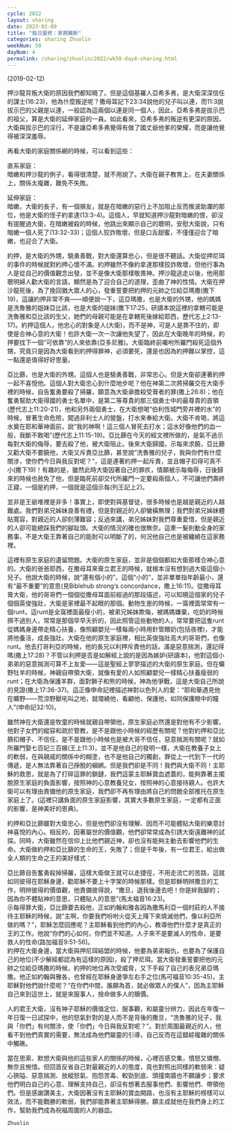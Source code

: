 ```yaml
---
cycle: 2022
layout: sharing
date: 2023-02-09
title: "每日靈修：家務難斷"
categories: sharing Zhuolin
weekNum: 58
dayNum: 4
permalink: /sharing/zhuolin/2022/wk58-day4-sharing.html
---
```

(2019-02-12)

押沙龍背叛大衛的原因我們都知曉了。但是這個基羅人亞希多弗，是大衛深深信任的謀士(16:23)，他為什麼叛逆呢？撒母耳記下23:34說他的兒子叫以連，而11:3說拔示巴的父親是以連，一般認為這兩個以連是同一個人，因此，亞希多弗是拔示巴的祖父，算是大衛的延伸家庭的一員。如此看來，亞希多弗的叛逆有更深的原因，大衛與拔示巴的淫行，不是讓亞希多弗覺得有做了國丈爺他爹的榮耀，而是讓他覺得被深深羞辱。  

再看大衛的家庭關係網的時候，可以看到這些：  

直系家庭：    
暗嫩和押沙龍的例子，看得很清楚，就不用說了。大衛在親子教育上，在夫妻關係上，關係太複雜，難免不失敗。  

延伸家庭：    
暗嫩，大衛的長子，有一個損友，就是在暗嫩的惡行上不加阻止反而推波助瀾的那位，他是大衛的侄子約拿達(13:3-4)。這個人，早就知道押沙龍對暗嫩的恨，卻沒有提醒過大衛，在暗嫩被殺的時候，他跳出來顯示自己的聰明，安慰大衛說，只有暗嫩一個人死了(13:32-33)；這個人狡詐敗壞，但是口舌甜蜜，不僅僅迎合了暗嫩，也迎合了大衛。  

約押，是大衛的外甥，驍勇善戰，對大衛還算忠心，但是很不聽話。大衛從押尼珥的事件的時候就對約押心懷不滿。約押雖然不像約拿達那樣狡詐敗壞，但他行事為人是從自己的價值觀念出發，並不是像大衛那樣敬畏神。押沙龍逃走以後，他用那聰明婦人勸大衛的言語，顯然是為了迎合自己的道理，歪曲了神的性情。大衛在押沙龍死後，為了挽回猶大眾人的心，發重誓要把約押的元帥之位給亞瑪撒(撒下19)，這讓約押非常不爽——順便說一下，這亞瑪撒，也是大衛的外甥，他的媽媽是洗魯雅的姐妹亞比該，也是大衛的姐妹(撒下17:25，研讀本說這裡的拿轄可能是洗魯雅和亞比該的生父，她們的母親可能是在拿轄死後嫁給耶西，歷代志上2:13-17)。約押這個人，他忠心的對象是人(大衛)，而不是神，可是人是靠不住的，即使是合神心意的大衛！也許大衛一次一次讓他失望了，因此在大衛晚年的時候，約押要找下一個“可依靠”的人來依靠(亞多尼雅)。大衛臨終前囑咐所羅門殺死這個外甥，究竟只是因為大衛看到約押得罪神，必須要死，還是也因為約押難以掌控，這一點還是值得好好思量。  

亞比篩，也是大衛的外甥。這個人也是驍勇善戰，非常忠心。但是大衛卻連著約押一起不喜悅他。這個人對大衛忠心到什麼地步呢？他在神第二次將掃羅交在大衛手裡的時候，自告奮勇要殺了掃羅，願意為大衛承擔殺受膏者的罪(撒上26:8)；他在奮勇幫助大衛得國的勇士名單中，是第二等尊貴的那三個勇士中的最尊貴的首領(歷代志上11:20-21)，他和另外兩個勇士，在大衛想喝“伯利恆城門旁井裡的水”的時候，冒著生命危險，闖過非利士人的營盤，打水來奉給大衛。大衛不肯喝，將這水奠在耶和華神面前，說“我的神啊！這三個人冒死去打水；這水好像他們的血一般，我斷不敢喝”(歷代志上11:15-19)。亞比篩在今天的經文裡所做的，是氣不過示每對大衛的侮辱，要去殺了他，被大衛阻止。後來大衛歸國，示每來求饒，亞比篩又勸大衛不要饒他，大衛又斥責亞比篩，甚至說“洗魯雅的兒子，我與你們有什麼關涉，使你們今日與我反對呢？”，這是連著約押一起斥責，並且帽子扣得可真不小(撒下19)！有趣的是，雖然此時大衛因著自己的罪疚，情願被示每侮辱，日後歸來的時候也赦免了他，但是臨死前卻交代所羅門一定要殺兩個人，不可讓他們壽終正寢，一個是約押，一個就是這個示每(列王記上2)。  

並非是王爺堆裡是非多！事實上，即使對與基督徒，很多時候也是越是親近的人越難處。我們對弟兄姊妹良善有禮，但是對親近的人卻蠻橫無理；我們對弟兄姊妹體貼寬容，對親近的人卻刻薄難容；反過來講，弟兄姊妹對我們尊重愛惜，但是親近的人卻可能總踩我們的腳趾頭。大衛的情況的確也很無奈。這牽一髮則動全身的家務事，不是大衛王靠著自己的能耐可以明斷了的，何況他自己也是被纏繞在這家務裡。  

這裡有原生家庭的遺留問題。大衛的原生家庭，並非是個個都如大衛那樣合神心意的。大衛的爸爸耶西，在撒母耳來膏立君王的時候，就根本沒有想到過大衛這個小兒子。他說大衛的時候，說“還有個小的”，這個“小的”，並非單單指年齡最小，還有“最不重要”的意思(見Biblehub strong‘s concordance，撒上16:11)。從撒母耳膏大衛，他的哥哥們一個個從撒母耳面前經過的那段描述，可以知曉這個家的兒子個個英俊強壯，大衛是家裡最不起眼的那個。動物生崽的時候，一窩裡面常常有一個runt，這runt是全窩裡面最瘦小的，被弟兄姊妹欺侮，被媽媽嫌棄，吃奶的時候擠不過別人，常常是那個早早夭折的，因此照管這些動物的人，常常要把這隻runt從媽媽身邊帶走精心扶養，像照顧嬰兒一樣每兩小時用針管餵奶(包括夜裡)，才能將他養活，成長強壯。大衛在他的原生家庭裡，相比英俊強壯高大的哥哥們，也像runt。他去打哥利亞的時候，他的長兄以利押斥責他的話，滿是惡意揣測，還記得嗎(撒上17:28)？不管以利押是否是如解經上說的是因為嫉妒(研讀本)，他對這個小弟弟的惡意揣測可算不上友愛——這是聖經上寥寥描述的大衛的原生家庭。但在曠野牡羊的時候，神親自帶領大衛，就像有愛的人如照顧嬰兒一樣精心扶養瘦弱的runt；在大衛為保護羊群，面對獅子和熊的時候，神為他爭戰，這是大衛自己所說的見證(撒上17:36-37)。這正像申命記裡描述神對以色列人的愛：“耶和華遇見他在曠野——荒涼野獸吼叫之地，就環繞他，看顧他，保護他，如同保護眼中的瞳人”(申命記32:10)。  

雖然神在大衛還是牧童的時候就親自帶領他，原生家庭必然還是對他有不少影響。他對子女們的縱容和疏於管教，是不是跟他小時候的經歷有關呢？他對約押和亞比篩扣帽子、不信任，是不是跟他小時候也是被大哥不信任，惡意揣測有關呢？就如所羅門娶七百妃三百嬪(王上11:3)，並不是他自己的發明一樣，大衛在教養子女上的軟弱，在與親戚的關係中的糊塗，也不是他自己的獨創，罪從上一代到下一代的傳遞，是人無法靠著自己掙脫的綑綁。但是我們卻是不同！我們與大衛不同！主耶穌的救恩，就是為了打碎這罪的鎖鏈，我們這蒙主耶穌寶血遮蓋的，能夠靠著主擺脫原生家庭的負面影響，按照神的心意教養兒女，按照神的心意接待親人。也許大衛可以有理由責備他的原生家庭，我們卻不再有理由將自己的問題全部推托在原生家庭上了。(這裡只講負面的原生家庭影響，其實大多數原生家庭，一定都有正面的影響，是神美好的恩典)。  

約押和亞比篩雖對大衛忠心，但是他們卻沒有理解、因而不可能體貼大衛的樂意討神喜悅的內心。相反的，因著屬世的價值觀，他們卻常常成為引誘大衛遠離神的試探。同時，大衛雖然在信仰上比他們親近神，卻也沒有能夠主動去影響他們的生命。大衛做約押和亞比篩的生命的王，失敗了；但是千年後，有一位君王，給出做全人類的生命之王的美好樣式：  

亞比篩自告奮勇殺掉掃羅，這樣大衛做王就可以走捷徑，不用走流亡的苦路，這就如同彼得在耶穌身邊，勸耶穌不要上十字架的時候那樣。但是耶穌明辨撒旦的工作，明辨彼得的價值觀，他責備彼得說，“撒旦，退我後邊去吧！你是絆我腳的；因為你不體貼神的意思，只體貼人的意思”(馬太福音16:23)。    
示每得罪大衛，亞比篩要去殺他，正如約翰和雅各因為撒馬利亞一個村莊的人不接待主耶穌的時候，說“主啊，你要我們吩咐火從天上降下來燒滅他們，像以利亞所做的嗎？”，耶穌怎麼回應呢？主耶穌看到他們的內心，教導他們什麼才是真正的王的工作。他說“你們的心如何，你們並不知道。人子來不是要滅人的性命，是要救人的性命(路加福音9:51-56)。    
約押在大衛身邊，當大衛與押尼珥結盟的時候，他要為弟弟報仇，也要為了保護自己的地位(不少解經都認為有這樣的原因)，殺了押尼珥。當大衛發重誓要把他的元帥之位給亞瑪撒的時候，約押的地位再次受威脅，又下手殺了自己的表兄弟亞瑪撒。他正如約翰與雅各，也曾經在耶穌身邊爭左右手之位(馬可福音10:35-45)，主耶穌對他們說什麼呢？“在你們中間，誰願為首，就必做眾人的僕人”，因為主耶穌自己來到這世上，就是來服事人，捨命做多人的贖價。  

人的君王大衛，沒有神子耶穌的價值定位、服事觀，和屬靈分辨力，因此在年復一年日復一日試探中，他的怒氣針對的是人而不是背後的撒旦，“洗魯雅的兒子，我與「你們」有何關涉，使「你們」今日與我反對呢？”。對於周圍最親近的人，他看不到他們真實的需要，無法成為他們屬靈的引導，自己反而在這錯綜複雜的關係中觸礁。  

當在思索、默想大衛與他的這些家人的關係的時候，心裡百感交集，憤怒又憐憫、無奈且惋惜。但回首反省自己對最親近的人的態度，竟也對照出同樣的軟弱來：疑心狹隘、惡意揣測、放縱怒氣、抱怨苦毒、較勁到底、頭撞南牆也不願讓步；要求他們明白自己的心意、理解支持自己，卻沒有想著去服事他們、影響他們、帶領他們。但是感謝讚美主，大衛因著沒有主耶穌的寶血開路，也沒有主耶穌的榜樣可以效法，而不能戰勝的軟弱，我們卻能靠著主耶穌得勝。願主成就他在我們身上的工作，幫助我們成為祝福周圍的人的器皿。  

`Zhuolin`  

